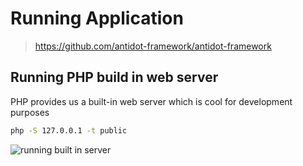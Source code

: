 # Running Application 

> https://github.com/antidot-framework/antidot-framework

## Running PHP build in web server

PHP provides us a built-in web server which is cool for development purposes

````bash
php -S 127.0.0.1 -t public
````
![running built in server](/../images/php-built-in-server.jpg)

